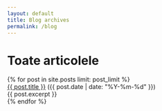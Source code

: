 ```yaml
---
layout: default
title: Blog archives
permalink: /blog
---
```


<div>
  <div class="post-heading">
    <h1 class="post-title">Toate articolele</h1>
  </div>
  {% for post in site.posts limit: post_limit %}
  <div class="list-entry">
    <div><a class="internal-link" href="{{ post.url }}">{{ post.title }}</a> <span class="faded">({{ post.date | date: "%Y-%m-%d" }})</span></div>
    <div>{{ post.excerpt }}</div>
  </div>
  {% endfor %}
  <br>
</div>
